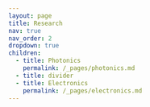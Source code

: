 ```yaml
---
layout: page
title: Research
nav: true
nav_order: 2
dropdown: true
children:
  - title: Photonics
    permalink: /_pages/photonics.md
  - title: divider
  - title: Electronics
    permalink: /_pages/electronics.md
---
```

